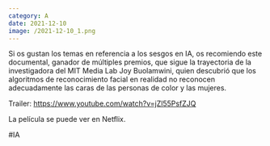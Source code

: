 ```yaml
--- 
category: A 
date: 2021-12-10 
image: /2021-12-10_1.png 
--- 
```


Si os gustan los temas en referencia a los sesgos en IA, os recomiendo este documental, ganador de múltiples premios, que sigue la trayectoria de la investigadora del MIT Media Lab Joy Buolamwini, quien descubrió que los algoritmos de reconocimiento facial en realidad no reconocen adecuadamente las caras de las personas de color y las mujeres. 

Trailer: https://www.youtube.com/watch?v=jZl55PsfZJQ

La película se puede ver en Netflix.

#IA